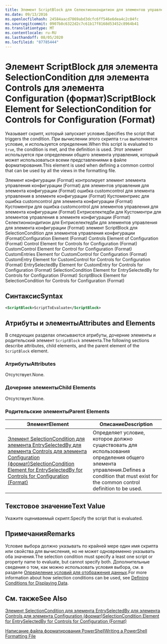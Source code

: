 ```yaml
---
title: Элемент ScriptBlock для Селектионкондитион для элементов управления Configuration (Format) | Документация Майкрософт
ms.date: 09/13/2016
ms.openlocfilehash: 24584aacd7869abd3dcfc6ff546e6dea4c2c04fc
ms.sourcegitcommit: 0907b8c6322d2c7c61b17f8168d53452c8964b41
ms.translationtype: MT
ms.contentlocale: ru-RU
ms.lasthandoff: 08/05/2020
ms.locfileid: "87785444"
---
```

# <a name="scriptblock-element-for-selectioncondition-for-controls-for-configuration-format"></a><span data-ttu-id="8948d-102">Элемент ScriptBlock для элемента SelectionCondition для элемента Controls для элемента Configuration (формат)</span><span class="sxs-lookup"><span data-stu-id="8948d-102">ScriptBlock Element for SelectionCondition for Controls for Configuration (Format)</span></span>

<span data-ttu-id="8948d-103">Указывает скрипт, который запускает условие.</span><span class="sxs-lookup"><span data-stu-id="8948d-103">Specifies the script that triggers the condition.</span></span> <span data-ttu-id="8948d-104">При вычислении этого скрипта `true` выполняется условие, и используется определение.</span><span class="sxs-lookup"><span data-stu-id="8948d-104">When this script is evaluated to `true`, the condition is met, and the definition is used.</span></span> <span data-ttu-id="8948d-105">Этот элемент используется при определении общего элемента управления, который может использоваться всеми представлениями в файле форматирования.</span><span class="sxs-lookup"><span data-stu-id="8948d-105">This element is used when defining a common control that can be used by all the views in the formatting file.</span></span>

<span data-ttu-id="8948d-106">Элемент конфигурации (Format) контролирует элемент элемента управления конфигурации (Format) для элементов управления для элемента конфигурации (Format) ошибка customcontrol для элемента управления в элементе конфигурации (Format) Кустоментриес для ошибка customcontrol для элемента конфигурации (Format) Кустоментри для ошибка customcontrol для элементов управления для элемента конфигурации (Format) Ентриселектедби для Кустоментри для элементов управления в элементе конфигурации (Format) Селектионкондитион для Ентриселектедби для элементов управления для элемента конфигурации (Format) элемент ScriptBlock для SelectionCondition для элементов управления конфигурации (Format)</span><span class="sxs-lookup"><span data-stu-id="8948d-106">Configuration Element (Format) Controls Element of Configuration (Format) Control Element for Controls for Configuration (Format) CustomControl Element for Control for Configuration (Format) CustomEntries Element for CustomControl for Configuration (Format) CustomEntry Element for CustomControl for Controls for Configuration (Format) EntrySelectedBy Element for CustomEntry for Controls for Configuration (Format) SelectionCondition Element for EntrySelectedBy for Controls for Configuration (Format) ScriptBlock Element for SelectionCondition for Controls for Configuration (Format)</span></span>

## <a name="syntax"></a><span data-ttu-id="8948d-107">Синтаксис</span><span class="sxs-lookup"><span data-stu-id="8948d-107">Syntax</span></span>

```xml
<ScriptBlock>ScriptToEvaluate</ScriptBlock>
```

## <a name="attributes-and-elements"></a><span data-ttu-id="8948d-108">Атрибуты и элементы</span><span class="sxs-lookup"><span data-stu-id="8948d-108">Attributes and Elements</span></span>

<span data-ttu-id="8948d-109">В следующих разделах описываются атрибуты, дочерние элементы и родительский элемент `ScriptBlock` элемента.</span><span class="sxs-lookup"><span data-stu-id="8948d-109">The following sections describe attributes, child elements, and the parent element of the `ScriptBlock` element.</span></span>

### <a name="attributes"></a><span data-ttu-id="8948d-110">Атрибуты</span><span class="sxs-lookup"><span data-stu-id="8948d-110">Attributes</span></span>

<span data-ttu-id="8948d-111">Отсутствует.</span><span class="sxs-lookup"><span data-stu-id="8948d-111">None.</span></span>

### <a name="child-elements"></a><span data-ttu-id="8948d-112">Дочерние элементы</span><span class="sxs-lookup"><span data-stu-id="8948d-112">Child Elements</span></span>

<span data-ttu-id="8948d-113">Отсутствует.</span><span class="sxs-lookup"><span data-stu-id="8948d-113">None.</span></span>

### <a name="parent-elements"></a><span data-ttu-id="8948d-114">Родительские элементы</span><span class="sxs-lookup"><span data-stu-id="8948d-114">Parent Elements</span></span>

|<span data-ttu-id="8948d-115">Элемент</span><span class="sxs-lookup"><span data-stu-id="8948d-115">Element</span></span>|<span data-ttu-id="8948d-116">Описание</span><span class="sxs-lookup"><span data-stu-id="8948d-116">Description</span></span>|
|-------------|-----------------|
|[<span data-ttu-id="8948d-117">Элемент SelectionCondition для элемента EntrySelectedBy для элемента Controls для элемента Configuration (формат)</span><span class="sxs-lookup"><span data-stu-id="8948d-117">SelectionCondition Element for EntrySelectedBy for Controls for Configuration (Format)</span></span>](./selectioncondition-element-for-entryselectedby-for-controls-for-configuration-format.md)|<span data-ttu-id="8948d-118">Определяет условие, которое должно существовать для использования определения общего элемента управления.</span><span class="sxs-lookup"><span data-stu-id="8948d-118">Defines a condition that must exist for the common control definition to be used.</span></span>|

## <a name="text-value"></a><span data-ttu-id="8948d-119">Текстовое значение</span><span class="sxs-lookup"><span data-stu-id="8948d-119">Text Value</span></span>

<span data-ttu-id="8948d-120">Укажите оцениваемый скрипт.</span><span class="sxs-lookup"><span data-stu-id="8948d-120">Specify the script that is evaluated.</span></span>

## <a name="remarks"></a><span data-ttu-id="8948d-121">Примечания</span><span class="sxs-lookup"><span data-stu-id="8948d-121">Remarks</span></span>

<span data-ttu-id="8948d-122">Условие выбора должно указывать по крайней мере один имя скрипта или свойства для вычисления, но не может одновременно указывать оба значения.</span><span class="sxs-lookup"><span data-stu-id="8948d-122">The selection condition must specify a least one script or property name to evaluate, but cannot specify both.</span></span> <span data-ttu-id="8948d-123">Дополнительные сведения о том, как можно использовать условия выбора, см. в разделе [Определение условий для отображения данных](./defining-conditions-for-displaying-data.md).</span><span class="sxs-lookup"><span data-stu-id="8948d-123">For more information about how selection conditions can be used, see [Defining Conditions for Displaying Data](./defining-conditions-for-displaying-data.md).</span></span>

## <a name="see-also"></a><span data-ttu-id="8948d-124">См. также</span><span class="sxs-lookup"><span data-stu-id="8948d-124">See Also</span></span>

[<span data-ttu-id="8948d-125">Элемент SelectionCondition для элемента EntrySelectedBy для элемента Controls для элемента Configuration (формат)</span><span class="sxs-lookup"><span data-stu-id="8948d-125">SelectionCondition Element for EntrySelectedBy for Controls for Configuration (Format)</span></span>](./selectioncondition-element-for-entryselectedby-for-controls-for-configuration-format.md)

[<span data-ttu-id="8948d-126">Написание файла форматирования PowerShell</span><span class="sxs-lookup"><span data-stu-id="8948d-126">Writing a PowerShell Formatting File</span></span>](./writing-a-powershell-formatting-file.md)
